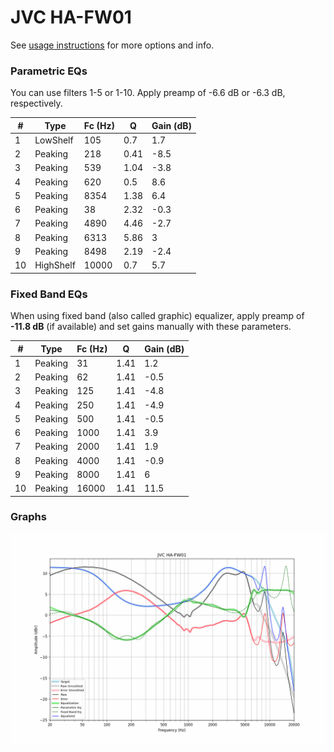 # JVC HA-FW01
See [usage instructions](https://github.com/jaakkopasanen/AutoEq#usage) for more options and info.

### Parametric EQs
You can use filters 1-5 or 1-10. Apply preamp of -6.6 dB or -6.3 dB, respectively.

|   # | Type      |   Fc (Hz) |    Q |   Gain (dB) |
|-----|-----------|-----------|------|-------------|
|   1 | LowShelf  |       105 | 0.7  |         1.7 |
|   2 | Peaking   |       218 | 0.41 |        -8.5 |
|   3 | Peaking   |       539 | 1.04 |        -3.8 |
|   4 | Peaking   |       620 | 0.5  |         8.6 |
|   5 | Peaking   |      8354 | 1.38 |         6.4 |
|   6 | Peaking   |        38 | 2.32 |        -0.3 |
|   7 | Peaking   |      4890 | 4.46 |        -2.7 |
|   8 | Peaking   |      6313 | 5.86 |         3   |
|   9 | Peaking   |      8498 | 2.19 |        -2.4 |
|  10 | HighShelf |     10000 | 0.7  |         5.7 |

### Fixed Band EQs
When using fixed band (also called graphic) equalizer, apply preamp of **-11.8 dB** (if available) and set gains manually with these parameters.

|   # | Type    |   Fc (Hz) |    Q |   Gain (dB) |
|-----|---------|-----------|------|-------------|
|   1 | Peaking |        31 | 1.41 |         1.2 |
|   2 | Peaking |        62 | 1.41 |        -0.5 |
|   3 | Peaking |       125 | 1.41 |        -4.8 |
|   4 | Peaking |       250 | 1.41 |        -4.9 |
|   5 | Peaking |       500 | 1.41 |        -0.5 |
|   6 | Peaking |      1000 | 1.41 |         3.9 |
|   7 | Peaking |      2000 | 1.41 |         1.9 |
|   8 | Peaking |      4000 | 1.41 |        -0.9 |
|   9 | Peaking |      8000 | 1.41 |         6   |
|  10 | Peaking |     16000 | 1.41 |        11.5 |

### Graphs
![](./JVC%20HA-FW01.png)

